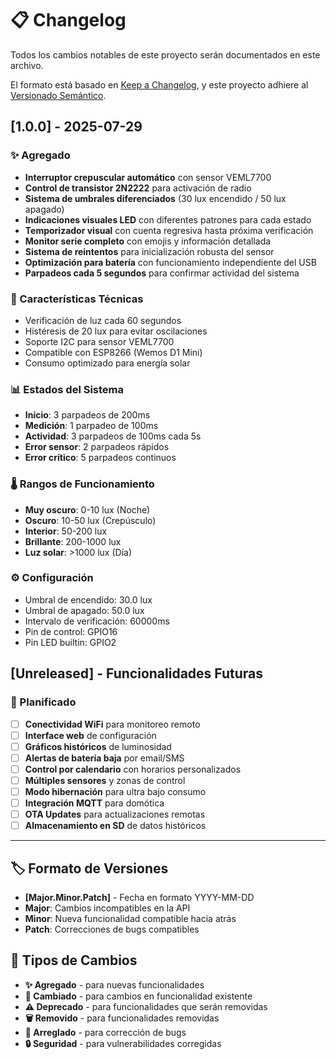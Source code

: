 # 📋 Changelog

Todos los cambios notables de este proyecto serán documentados en este archivo.

El formato está basado en [Keep a Changelog](https://keepachangelog.com/es-ES/1.0.0/),
y este proyecto adhiere al [Versionado Semántico](https://semver.org/lang/es/).

## [1.0.0] - 2025-07-29

### ✨ Agregado
- **Interruptor crepuscular automático** con sensor VEML7700
- **Control de transistor 2N2222** para activación de radio
- **Sistema de umbrales diferenciados** (30 lux encendido / 50 lux apagado)
- **Indicaciones visuales LED** con diferentes patrones para cada estado
- **Temporizador visual** con cuenta regresiva hasta próxima verificación
- **Monitor serie completo** con emojis y información detallada
- **Sistema de reintentos** para inicialización robusta del sensor
- **Optimización para batería** con funcionamiento independiente del USB
- **Parpadeos cada 5 segundos** para confirmar actividad del sistema

### 🔧 Características Técnicas
- Verificación de luz cada 60 segundos
- Histéresis de 20 lux para evitar oscilaciones
- Soporte I2C para sensor VEML7700
- Compatible con ESP8266 (Wemos D1 Mini)
- Consumo optimizado para energía solar

### 📊 Estados del Sistema
- **Inicio**: 3 parpadeos de 200ms
- **Medición**: 1 parpadeo de 100ms  
- **Actividad**: 3 parpadeos de 100ms cada 5s
- **Error sensor**: 2 parpadeos rápidos
- **Error crítico**: 5 parpadeos continuos

### 🌡️ Rangos de Funcionamiento
- **Muy oscuro**: 0-10 lux (Noche)
- **Oscuro**: 10-50 lux (Crepúsculo) 
- **Interior**: 50-200 lux
- **Brillante**: 200-1000 lux
- **Luz solar**: >1000 lux (Día)

### ⚙️ Configuración
- Umbral de encendido: 30.0 lux
- Umbral de apagado: 50.0 lux  
- Intervalo de verificación: 60000ms
- Pin de control: GPIO16
- Pin LED builtin: GPIO2

## [Unreleased] - Funcionalidades Futuras

### 🚀 Planificado
- [ ] **Conectividad WiFi** para monitoreo remoto
- [ ] **Interface web** de configuración
- [ ] **Gráficos históricos** de luminosidad
- [ ] **Alertas de batería baja** por email/SMS
- [ ] **Control por calendario** con horarios personalizados
- [ ] **Múltiples sensores** y zonas de control
- [ ] **Modo hibernación** para ultra bajo consumo
- [ ] **Integración MQTT** para domótica
- [ ] **OTA Updates** para actualizaciones remotas
- [ ] **Almacenamiento en SD** de datos históricos

---

## 🏷️ Formato de Versiones

- **[Major.Minor.Patch]** - Fecha en formato YYYY-MM-DD
- **Major**: Cambios incompatibles en la API
- **Minor**: Nueva funcionalidad compatible hacia atrás  
- **Patch**: Correcciones de bugs compatibles

## 📝 Tipos de Cambios

- **✨ Agregado** - para nuevas funcionalidades
- **🔧 Cambiado** - para cambios en funcionalidad existente
- **⚠️ Deprecado** - para funcionalidades que serán removidas
- **🗑️ Removido** - para funcionalidades removidas
- **🐛 Arreglado** - para corrección de bugs
- **🔒 Seguridad** - para vulnerabilidades corregidas
